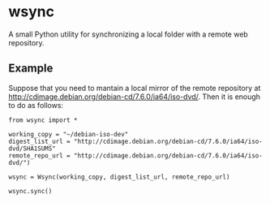 wsync
=====

A small Python utility for synchronizing a local folder with a remote web repository.

## Example

Suppose that you need to mantain a local mirror of the remote repository at
http://cdimage.debian.org/debian-cd/7.6.0/ia64/iso-dvd/.  Then it is enough to
do as follows:

```
from wsync import *

working_copy = "~/debian-iso-dev"
digest_list_url = "http://cdimage.debian.org/debian-cd/7.6.0/ia64/iso-dvd/SHA1SUMS"
remote_repo_url = "http://cdimage.debian.org/debian-cd/7.6.0/ia64/iso-dvd/")

wsync = Wsync(working_copy, digest_list_url, remote_repo_url)

wsync.sync()
```

